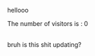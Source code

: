 <html>
	<head>
		<title> Title! </title>
	</head>
	<body>
		<p> hellooo </p>
		<div id="cntr"> 
            The number of visitors is : 
            <span>0</span>
        </div>
       	<script> 
   //     		const fs = require('fs') 
  
			// fs.readFile('count.txt', (err, data) => { 
   //  			if (err) throw err; 
  
   // 				console.log(data.toString()); 
			// }) 
			function counter(){
				console.log("hello?");
			};  
			window.onload = counter;
		</script>	
		<p> bruh is this shit updating? </p>
	</body>
</html>
